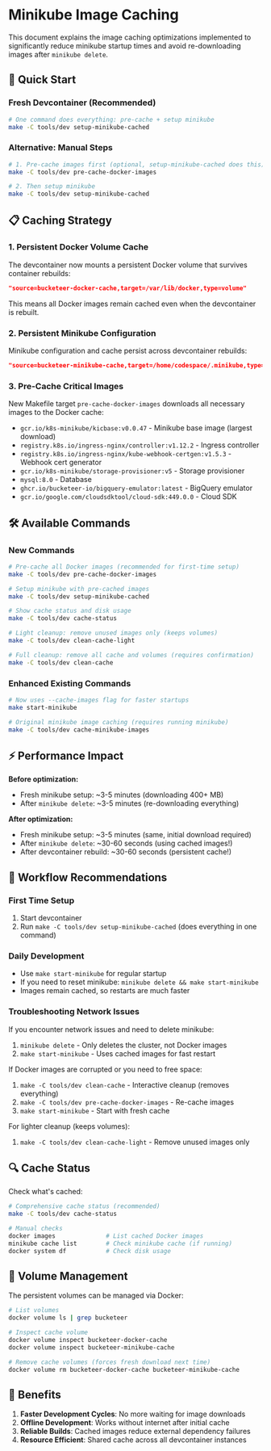 # Minikube Image Caching

This document explains the image caching optimizations implemented to significantly reduce minikube startup times and avoid re-downloading images after `minikube delete`.

## 🚀 Quick Start

### **Fresh Devcontainer (Recommended)**
```bash
# One command does everything: pre-cache + setup minikube
make -C tools/dev setup-minikube-cached
```

### **Alternative: Manual Steps**
```bash
# 1. Pre-cache images first (optional, setup-minikube-cached does this)
make -C tools/dev pre-cache-docker-images

# 2. Then setup minikube
make -C tools/dev setup-minikube-cached
```

## 📋 Caching Strategy

### 1. Persistent Docker Volume Cache
The devcontainer now mounts a persistent Docker volume that survives container rebuilds:

```json
"source=bucketeer-docker-cache,target=/var/lib/docker,type=volume"
```

This means all Docker images remain cached even when the devcontainer is rebuilt.

### 2. Persistent Minikube Configuration
Minikube configuration and cache persist across devcontainer rebuilds:

```json
"source=bucketeer-minikube-cache,target=/home/codespace/.minikube,type=volume"
```

### 3. Pre-Cache Critical Images
New Makefile target `pre-cache-docker-images` downloads all necessary images to the Docker cache:

- `gcr.io/k8s-minikube/kicbase:v0.0.47` - Minikube base image (largest download)
- `registry.k8s.io/ingress-nginx/controller:v1.12.2` - Ingress controller
- `registry.k8s.io/ingress-nginx/kube-webhook-certgen:v1.5.3` - Webhook cert generator
- `gcr.io/k8s-minikube/storage-provisioner:v5` - Storage provisioner
- `mysql:8.0` - Database
- `ghcr.io/bucketeer-io/bigquery-emulator:latest` - BigQuery emulator
- `gcr.io/google.com/cloudsdktool/cloud-sdk:449.0.0` - Cloud SDK

## 🛠️ Available Commands

### New Commands

```bash
# Pre-cache all Docker images (recommended for first-time setup)
make -C tools/dev pre-cache-docker-images

# Setup minikube with pre-cached images
make -C tools/dev setup-minikube-cached

# Show cache status and disk usage
make -C tools/dev cache-status

# Light cleanup: remove unused images only (keeps volumes)
make -C tools/dev clean-cache-light

# Full cleanup: remove all cache and volumes (requires confirmation)
make -C tools/dev clean-cache
```

### Enhanced Existing Commands

```bash
# Now uses --cache-images flag for faster startups
make start-minikube

# Original minikube image caching (requires running minikube)
make -C tools/dev cache-minikube-images
```

## ⚡ Performance Impact

**Before optimization:**
- Fresh minikube setup: ~3-5 minutes (downloading 400+ MB)
- After `minikube delete`: ~3-5 minutes (re-downloading everything)

**After optimization:**
- Fresh minikube setup: ~3-5 minutes (same, initial download required)
- After `minikube delete`: ~30-60 seconds (using cached images!)
- After devcontainer rebuild: ~30-60 seconds (persistent cache!)

## 🔄 Workflow Recommendations

### First Time Setup
1. Start devcontainer
2. Run `make -C tools/dev setup-minikube-cached` (does everything in one command)

### Daily Development
- Use `make start-minikube` for regular startup
- If you need to reset minikube: `minikube delete && make start-minikube`
- Images remain cached, so restarts are much faster

### Troubleshooting Network Issues
If you encounter network issues and need to delete minikube:

1. `minikube delete` - Only deletes the cluster, not Docker images
2. `make start-minikube` - Uses cached images for fast restart

If Docker images are corrupted or you need to free space:
1. `make -C tools/dev clean-cache` - Interactive cleanup (removes everything)
2. `make -C tools/dev pre-cache-docker-images` - Re-cache images
3. `make start-minikube` - Start with fresh cache

For lighter cleanup (keeps volumes):
1. `make -C tools/dev clean-cache-light` - Remove unused images only

## 🔍 Cache Status

Check what's cached:

```bash
# Comprehensive cache status (recommended)
make -C tools/dev cache-status

# Manual checks
docker images              # List cached Docker images
minikube cache list        # Check minikube cache (if running)
docker system df           # Check disk usage
```

## 📁 Volume Management

The persistent volumes can be managed via Docker:

```bash
# List volumes
docker volume ls | grep bucketeer

# Inspect cache volume
docker volume inspect bucketeer-docker-cache
docker volume inspect bucketeer-minikube-cache

# Remove cache volumes (forces fresh download next time)
docker volume rm bucketeer-docker-cache bucketeer-minikube-cache
```

## 🎯 Benefits

1. **Faster Development Cycles**: No more waiting for image downloads
2. **Offline Development**: Works without internet after initial cache
3. **Reliable Builds**: Cached images reduce external dependency failures
4. **Resource Efficient**: Shared cache across all devcontainer instances
